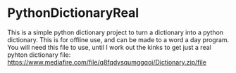 # PythonDictionaryReal
This is a simple python dictionary project to turn a dictionary into a python dictionary. This is for offline use, and can be made to a word a day program.
You will need this file to use, until I work out the kinks to get just a real pyhton dictionary file: https://www.mediafire.com/file/q8fqdysqumggqoj/Dictionary.zip/file
